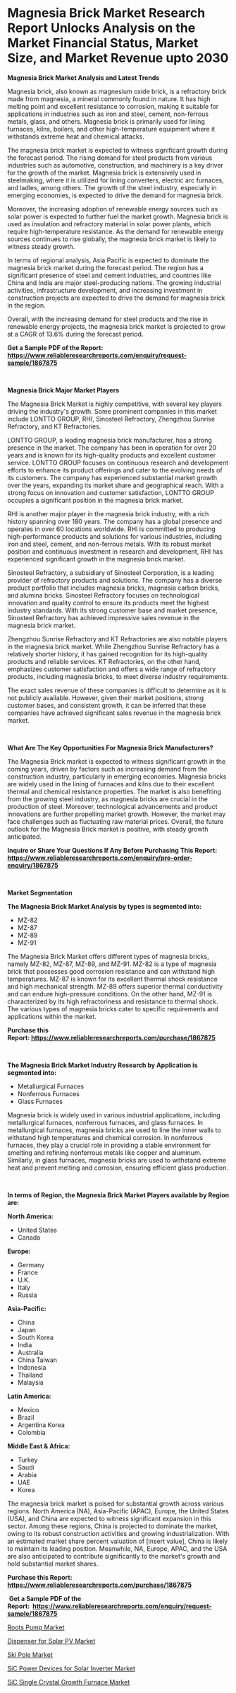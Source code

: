 <p><h1>Magnesia Brick Market Research Report Unlocks Analysis on the Market Financial Status, Market Size, and Market Revenue upto 2030</h1></p><p><strong>Magnesia Brick Market Analysis and Latest Trends</strong></p>
<p><p>Magnesia brick, also known as magnesium oxide brick, is a refractory brick made from magnesia, a mineral commonly found in nature. It has high melting point and excellent resistance to corrosion, making it suitable for applications in industries such as iron and steel, cement, non-ferrous metals, glass, and others. Magnesia brick is primarily used for lining furnaces, kilns, boilers, and other high-temperature equipment where it withstands extreme heat and chemical attacks.</p><p>The magnesia brick market is expected to witness significant growth during the forecast period. The rising demand for steel products from various industries such as automotive, construction, and machinery is a key driver for the growth of the market. Magnesia brick is extensively used in steelmaking, where it is utilized for lining converters, electric arc furnaces, and ladles, among others. The growth of the steel industry, especially in emerging economies, is expected to drive the demand for magnesia brick.</p><p>Moreover, the increasing adoption of renewable energy sources such as solar power is expected to further fuel the market growth. Magnesia brick is used as insulation and refractory material in solar power plants, which require high-temperature resistance. As the demand for renewable energy sources continues to rise globally, the magnesia brick market is likely to witness steady growth.</p><p>In terms of regional analysis, Asia Pacific is expected to dominate the magnesia brick market during the forecast period. The region has a significant presence of steel and cement industries, and countries like China and India are major steel-producing nations. The growing industrial activities, infrastructure development, and increasing investment in construction projects are expected to drive the demand for magnesia brick in the region.</p><p>Overall, with the increasing demand for steel products and the rise in renewable energy projects, the magnesia brick market is projected to grow at a CAGR of 13.6% during the forecast period.</p></p>
<p><strong>Get a Sample PDF of the Report:&nbsp; <a href="https://www.reliableresearchreports.com/enquiry/request-sample/1867875">https://www.reliableresearchreports.com/enquiry/request-sample/1867875</a></strong></p>
<p>&nbsp;</p>
<p><strong>Magnesia Brick Major Market Players</strong></p>
<p><p>The Magnesia Brick Market is highly competitive, with several key players driving the industry's growth. Some prominent companies in this market include LONTTO GROUP, RHI, Sinosteel Refractory, Zhengzhou Sunrise Refractory, and KT Refractories.</p><p>LONTTO GROUP, a leading magnesia brick manufacturer, has a strong presence in the market. The company has been in operation for over 20 years and is known for its high-quality products and excellent customer service. LONTTO GROUP focuses on continuous research and development efforts to enhance its product offerings and cater to the evolving needs of its customers. The company has experienced substantial market growth over the years, expanding its market share and geographical reach. With a strong focus on innovation and customer satisfaction, LONTTO GROUP occupies a significant position in the magnesia brick market.</p><p>RHI is another major player in the magnesia brick industry, with a rich history spanning over 180 years. The company has a global presence and operates in over 60 locations worldwide. RHI is committed to producing high-performance products and solutions for various industries, including iron and steel, cement, and non-ferrous metals. With its robust market position and continuous investment in research and development, RHI has experienced significant growth in the magnesia brick market.</p><p>Sinosteel Refractory, a subsidiary of Sinosteel Corporation, is a leading provider of refractory products and solutions. The company has a diverse product portfolio that includes magnesia bricks, magnesia carbon bricks, and alumina bricks. Sinosteel Refractory focuses on technological innovation and quality control to ensure its products meet the highest industry standards. With its strong customer base and market presence, Sinosteel Refractory has achieved impressive sales revenue in the magnesia brick market.</p><p>Zhengzhou Sunrise Refractory and KT Refractories are also notable players in the magnesia brick market. While Zhengzhou Sunrise Refractory has a relatively shorter history, it has gained recognition for its high-quality products and reliable services. KT Refractories, on the other hand, emphasizes customer satisfaction and offers a wide range of refractory products, including magnesia bricks, to meet diverse industry requirements.</p><p>The exact sales revenue of these companies is difficult to determine as it is not publicly available. However, given their market positions, strong customer bases, and consistent growth, it can be inferred that these companies have achieved significant sales revenue in the magnesia brick market.</p></p>
<p>&nbsp;</p>
<p><strong>What Are The Key Opportunities For Magnesia Brick Manufacturers?</strong></p>
<p><p>The Magnesia Brick market is expected to witness significant growth in the coming years, driven by factors such as increasing demand from the construction industry, particularly in emerging economies. Magnesia bricks are widely used in the lining of furnaces and kilns due to their excellent thermal and chemical resistance properties. The market is also benefiting from the growing steel industry, as magnesia bricks are crucial in the production of steel. Moreover, technological advancements and product innovations are further propelling market growth. However, the market may face challenges such as fluctuating raw material prices. Overall, the future outlook for the Magnesia Brick market is positive, with steady growth anticipated.</p></p>
<p><strong>Inquire or Share Your Questions If Any Before Purchasing This Report: <a href="https://www.reliableresearchreports.com/enquiry/pre-order-enquiry/1867875">https://www.reliableresearchreports.com/enquiry/pre-order-enquiry/1867875</a></strong></p>
<p>&nbsp;</p>
<p><strong>Market Segmentation</strong></p>
<p><strong>The Magnesia Brick Market Analysis by types is segmented into:</strong></p>
<p><ul><li>MZ-82</li><li>MZ-87</li><li>MZ-89</li><li>MZ-91</li></ul></p>
<p><p>The Magnesia Brick Market offers different types of magnesia bricks, namely MZ-82, MZ-87, MZ-89, and MZ-91. MZ-82 is a type of magnesia brick that possesses good corrosion resistance and can withstand high temperatures. MZ-87 is known for its excellent thermal shock resistance and high mechanical strength. MZ-89 offers superior thermal conductivity and can endure high-pressure conditions. On the other hand, MZ-91 is characterized by its high refractoriness and resistance to thermal shock. The various types of magnesia bricks cater to specific requirements and applications within the market.</p></p>
<p><strong>Purchase this Report:&nbsp;<a href="https://www.reliableresearchreports.com/purchase/1867875">https://www.reliableresearchreports.com/purchase/1867875</a></strong></p>
<p>&nbsp;</p>
<p><strong>The Magnesia Brick Market Industry Research by Application is segmented into:</strong></p>
<p><ul><li>Metallurgical Furnaces</li><li>Nonferrous Furnaces</li><li>Glass Furnaces</li></ul></p>
<p><p>Magnesia brick is widely used in various industrial applications, including metallurgical furnaces, nonferrous furnaces, and glass furnaces. In metallurgical furnaces, magnesia bricks are used to line the inner walls to withstand high temperatures and chemical corrosion. In nonferrous furnaces, they play a crucial role in providing a stable environment for smelting and refining nonferrous metals like copper and aluminum. Similarly, in glass furnaces, magnesia bricks are used to withstand extreme heat and prevent melting and corrosion, ensuring efficient glass production.</p></p>
<p>&nbsp;</p>
<p><strong>In terms of Region, the Magnesia Brick Market Players available by Region are:</strong></p>
<p>
    <p> <strong> North America: </strong>
        <ul>
            <li>United States</li>
            <li>Canada</li>
        </ul>
        </p> 
    <p> <strong> Europe: </strong>
        <ul>
            <li>Germany</li>
            <li>France</li>
            <li>U.K.</li>
            <li>Italy</li>
            <li>Russia</li>
        </ul>
        </p> 
    <p> <strong> Asia-Pacific: </strong>
        <ul>
            <li>China</li>
            <li>Japan</li>
            <li>South Korea</li>
            <li>India</li>
            <li>Australia</li>
            <li>China Taiwan</li>
            <li>Indonesia</li>
            <li>Thailand</li>
            <li>Malaysia</li>
        </ul>
        </p> 
    <p> <strong> Latin America: </strong>
        <ul>
            <li>Mexico</li>
            <li>Brazil</li>
            <li>Argentina Korea</li>
            <li>Colombia</li>
        </ul>
        </p> 
    <p> <strong> Middle East & Africa: </strong>
        <ul>
            <li>Turkey</li>
            <li>Saudi</li>
            <li>Arabia</li>
            <li>UAE</li>
            <li>Korea</li>
        </ul>
    </p>
    </p>
<p><p>The magnesia brick market is poised for substantial growth across various regions. North America (NA), Asia-Pacific (APAC), Europe, the United States (USA), and China are expected to witness significant expansion in this sector. Among these regions, China is projected to dominate the market, owing to its robust construction activities and growing industrialization. With an estimated market share percent valuation of [insert value], China is likely to maintain its leading position. Meanwhile, NA, Europe, APAC, and the USA are also anticipated to contribute significantly to the market's growth and hold substantial market shares.</p></p>
<p><strong>Purchase this Report: <a href="https://www.reliableresearchreports.com/purchase/1867875">https://www.reliableresearchreports.com/purchase/1867875</a></strong></p>
<p>&nbsp;<strong>Get a Sample PDF of the Report:&nbsp;&nbsp;<a href="https://www.reliableresearchreports.com/enquiry/request-sample/1867875">https://www.reliableresearchreports.com/enquiry/request-sample/1867875</a></strong></p>
<p><strong></strong></p>
<p><p><a href="https://github.com/Chiragrp22/Market-Research-Report-List-1/blob/main/roots-pump-market.md">Roots Pump Market</a></p><p><a href="https://medium.com/@bartlakin/dispenser-for-solar-pv-market-size-and-market-trends-complete-industry-overview-2023-to-2030-4789c850d42d">Dispenser for Solar PV Market</a></p><p><a href="https://github.com/ChiragRP21/Market-Research-Report-List-1/blob/main/ski-pole-market.md">Ski Pole Market</a></p><p><a href="https://medium.com/@ssantosh15121999/sic-power-devices-for-solar-inverter-market-research-report-its-history-and-forecast-2023-to-2030-330dab58b993">SiC Power Devices for Solar Inverter Market</a></p><p><a href="https://medium.com/@enosstark1905/sic-single-crystal-growth-furnace-market-outlook-industry-overview-and-forecast-2023-to-2030-cdc6c124a042">SiC Single Crystal Growth Furnace Market</a></p></p>